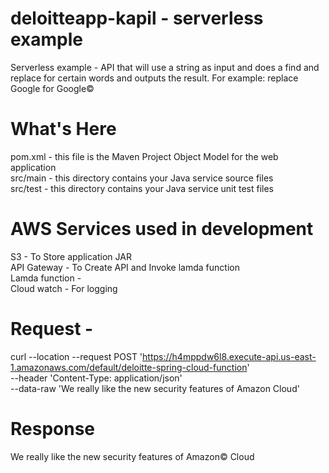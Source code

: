 # deloitteapp-kapil - serverless  example 
Serverless example - API that will use a string as input and does a find and replace for certain words and outputs the result. For example: replace Google for Google©
# What's Here
pom.xml - this file is the Maven Project Object Model for the web application                          
src/main - this directory contains your Java service source files                    
src/test - this directory contains your Java service unit test files                        
# AWS Services used in development
  S3 -  To Store application  JAR             
  API Gateway -  To Create API and Invoke lamda function                                 
  Lamda function -                                            
  Cloud watch -  For logging 
# Request -
  curl --location --request POST 'https://h4mppdw6l8.execute-api.us-east-1.amazonaws.com/default/deloitte-spring-cloud-function' \
--header 'Content-Type: application/json' \
--data-raw 'We really like the new security features of Amazon Cloud'
# Response
  We really like the new security features of Amazon© Cloud
